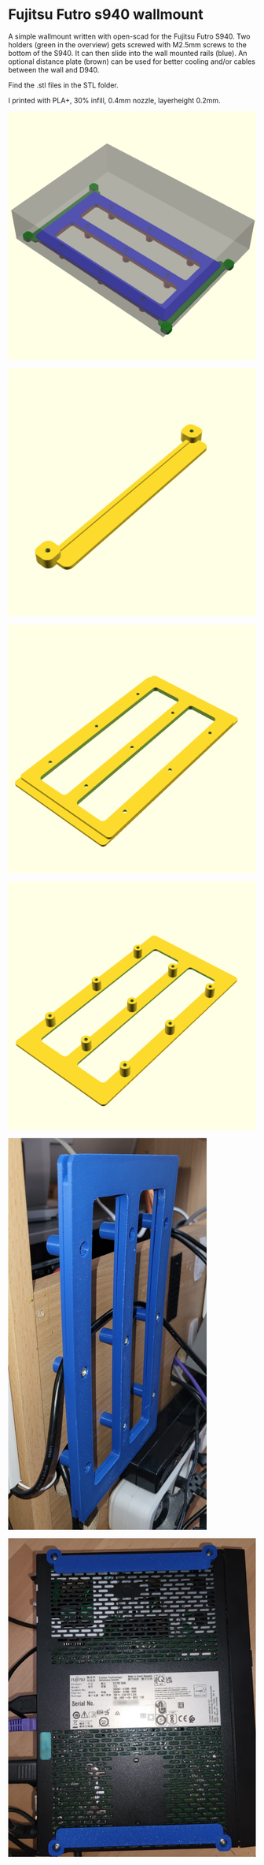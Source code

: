 # Fujitsu Futro s940 wallmount
A simple wallmount written with open-scad for the Fujitsu Futro S940.
Two holders (green in the overview) gets screwed with M2.5mm screws to the bottom of the S940.
It can then slide into the wall mounted rails (blue).
An optional distance plate (brown) can be used for better cooling and/or cables between the wall and D940.

Find the .stl files in the STL folder.

I printed with PLA+, 30% infill, 0.4mm nozzle, layerheight 0.2mm.

![Demo view](PNG/mount_PNG.png)

![Holder](PNG/holder.png)

![Rail](PNG/rail.png)

![Optional mounting plate](PNG/plate.png)

![photo rail mounted](assets/rail_mounted.png)

![photo holders mounted](assets/holder_mounted.png)

